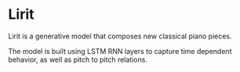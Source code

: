 # Lirit

Lirit is a generative model that composes new classical piano pieces.

The model is built using LSTM RNN layers to capture time dependent behavior, as well as pitch to pitch relations.
